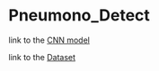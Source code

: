 # Pneumono_Detect
link to the [CNN model](https://drive.google.com/file/d/1-4L-8HJ79W5k-0l8FchG4HH1SI2dLi2W/view?usp=sharing) 

link to the [Dataset](https://drive.google.com/drive/folders/1BhxsscDaVBamuyUv1HoyXsixeGvTWHt5?usp=sharing)
